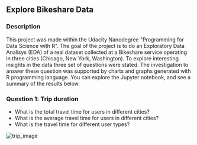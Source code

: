 ## Explore Bikeshare Data

### Description

This project was made within the Udacity Nanodegree "Programming for Data Science with R". The goal of the project is to do an Exploratory Data Analisys (EDA) of a real dataset collected at a Bikeshare service operating in three cities (Chicago, New York, Washington). To explore interesting insights in the data three set of questions were stated. The investigation to answer these question was supported by charts and graphs generated with R programming language. You can explore the Jupyter notebook, and see a summary of the results below.


### Question 1: Trip duration

- What is the total travel time for users in different cities?
- What is the average travel time for users in different cities?
- What is the travel time for different user types?

![trip_image](Trip_Duration.png)


